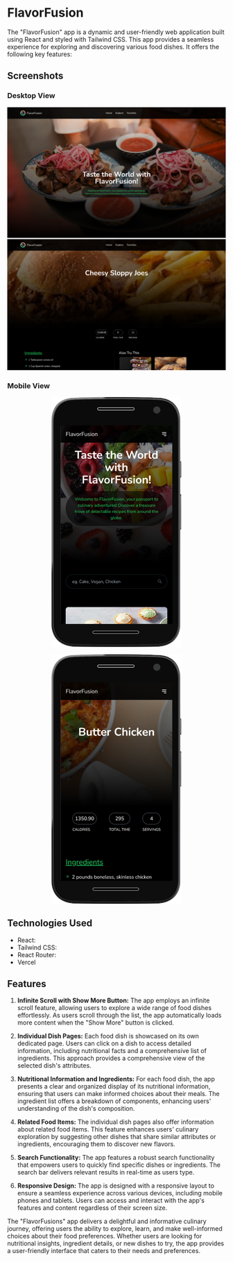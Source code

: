# FlavorFusion

The "FlavorFusion" app is a dynamic and user-friendly web application built using React and styled with Tailwind CSS. This app provides a seamless experience for exploring and discovering various food dishes. It offers the following key features:


## Screenshots

### Desktop View

![FlavorFusion Desktop View](./src/images/home.png)
![FlavorFusion Desktop View](./src/images/solo.png)

### Mobile View
<p align="center">
  <img src="./src/images/mobile-home.png" alt="FlavorFusion Mobile View" width="300">
</p>
<p align="center">
  <img src="./src/images/mobile-solo.png" alt="FlavorFusion Mobile View" width="300">
</p>



## Technologies Used

- React:
- Tailwind CSS: 
- React Router: 
- Vercel


## Features

1. **Infinite Scroll with Show More Button:** The app employs an infinite scroll feature, allowing users to explore a wide range of food dishes effortlessly. As users scroll through the list, the app automatically loads more content when the "Show More" button is clicked. 

2. **Individual Dish Pages:** Each food dish is showcased on its own dedicated page. Users can click on a dish to access detailed information, including nutritional facts and a comprehensive list of ingredients. This approach provides a comprehensive view of the selected dish's attributes.

3. **Nutritional Information and Ingredients:** For each food dish, the app presents a clear and organized display of its nutritional information, ensuring that users can make informed choices about their meals. The ingredient list offers a breakdown of components, enhancing users' understanding of the dish's composition.

4. **Related Food Items:** The individual dish pages also offer information about related food items. This feature enhances users' culinary exploration by suggesting other dishes that share similar attributes or ingredients, encouraging them to discover new flavors.

5. **Search Functionality:** The app features a robust search functionality that empowers users to quickly find specific dishes or ingredients. The search bar delivers relevant results in real-time as users type.

6. **Responsive Design:** The app is designed with a responsive layout to ensure a seamless experience across various devices, including mobile phones and tablets. Users can access and interact with the app's features and content regardless of their screen size.


The "FlavorFusions" app delivers a delightful and informative culinary journey, offering users the ability to explore, learn, and make well-informed choices about their food preferences. Whether users are looking for nutritional insights, ingredient details, or new dishes to try, the app provides a user-friendly interface that caters to their needs and preferences.

